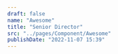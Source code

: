 ```yaml
---
draft: false
name: "Awesome"
title: "Senior Director"
src: "../pages/Component/Awesome"
publishDate: "2022-11-07 15:39"
---
```

